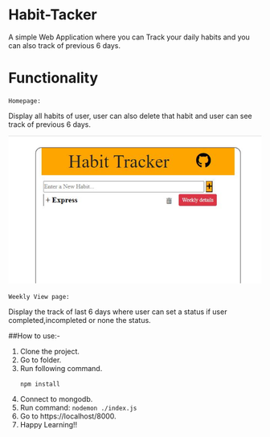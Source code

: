 # Habit-Tacker
A simple Web Application where you can Track your daily habits and you can also track of previous 6 days.

# Functionality

` Homepage: `
  
  Display all habits of user, user can also delete that habit and user can see track of previous 6 days.
  
  ![Homepage](/images/Homepage.JPG)
  
` Weekly View page: `
  
  Display the track of last 6 days where user can set a status if user completed,incompleted or none the status.
  
##How to use:-

1. Clone the project.
2. Go to folder.
3. Run following command.
    ``` 
    npm install 
    
    ``` 
4. Connect to mongodb.
5. Run command: `nodemon ./index.js`
6. Go to https://localhost/8000.
7. Happy Learning!!




